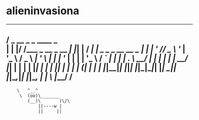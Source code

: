 # alieninvasiona
 _______________________________________________________________________ 
/  _  __                     _   _        ____ _                        \
| | |/ /___ _ __  _ __   ___| |_| |__    / ___| |__  _   _ _ __   __ _  |
| | ' // _ \ '_ \| '_ \ / _ \ __| '_ \  | |   | '_ \| | | | '_ \ / _` | |
| | . \  __/ | | | | | |  __/ |_| | | | | |___| | | | |_| | | | | (_| | |
| |_|\_\___|_| |_|_| |_|\___|\__|_| |_|  \____|_| |_|\__,_|_| |_|\__, | |
\                                                                |___/  /
 ----------------------------------------------------------------------- 
        \   ^__^
         \  (oo)\_______
            (__)\       )\/\
                ||----w |
                ||     ||

